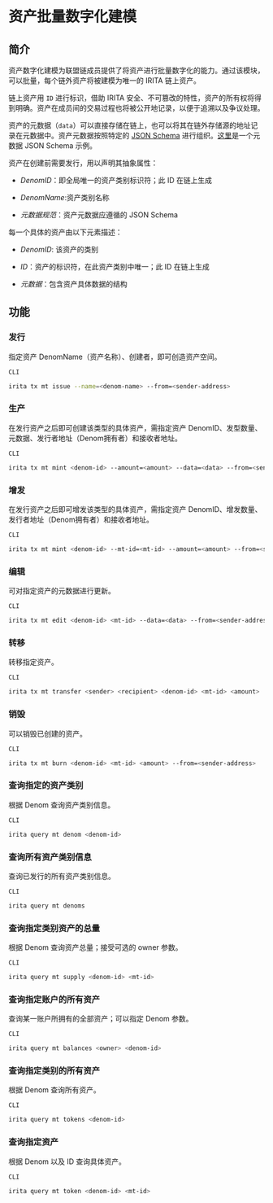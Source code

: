 <!--
order: 7
-->

# 资产批量数字化建模

## 简介

资产数字化建模为联盟链成员提供了将资产进行批量数字化的能力。通过该模块，可以批量，每个链外资产将被建模为唯一的 IRITA 链上资产。

链上资产用 `ID` 进行标识，借助 IRITA 安全、不可篡改的特性，资产的所有权将得到明确。资产在成员间的交易过程也将被公开地记录，以便于追溯以及争议处理。

资产的元数据（`data`）可以直接存储在链上，也可以将其在链外存储源的地址记录在元数据中。资产元数据按照特定的 [JSON Schema](https://JSON-Schema.org/) 进行组织。[这里](./schemas/nft-metadata.md)是一个元数据 JSON Schema 示例。

资产在创建前需要发行，用以声明其抽象属性：

- _DenomID_：即全局唯一的资产类别标识符；此 ID 在链上生成

- _DenomName_:资产类别名称

- _元数据规范_：资产元数据应遵循的 JSON Schema

每一个具体的资产由以下元素描述：

- _DenomID_: 该资产的类别

- _ID_：资产的标识符，在此资产类别中唯一；此 ID 在链上生成

- _元数据_：包含资产具体数据的结构

## 功能

### 发行

指定资产 DenomName（资产名称）、创建者，即可创造资产空间。

`CLI`

```bash
irita tx mt issue --name=<denom-name> --from=<sender-address>
```

### 生产

在发行资产之后即可创建该类型的具体资产，需指定资产 DenomID、发型数量、元数据、发行者地址（Denom拥有者）和接收者地址。

`CLI`

```bash
irita tx mt mint <denom-id> --amount=<amount> --data=<data> --from=<sender-address> --recipient=<recipient-address>
```

### 增发

在发行资产之后即可增发该类型的具体资产，需指定资产 DenomID、增发数量、发行者地址（Denom拥有者）和接收者地址。

`CLI`

```bash
irita tx mt mint <denom-id> --mt-id=<mt-id> --amount=<amount> --from=<sender-address> --recipient=<recipient-address>
```

### 编辑

可对指定资产的元数据进行更新。

`CLI`

```bash
irita tx mt edit <denom-id> <mt-id> --data=<data> --from=<sender-address>
```

### 转移

转移指定资产。

`CLI`

```bash
irita tx mt transfer <sender> <recipient> <denom-id> <mt-id> <amount>
```

### 销毁

可以销毁已创建的资产。

`CLI`

```bash
irita tx mt burn <denom-id> <mt-id> <amount> --from=<sender-address>
```

### 查询指定的资产类别

根据 Denom 查询资产类别信息。

`CLI`

```bash
irita query mt denom <denom-id>
```

### 查询所有资产类别信息

查询已发行的所有资产类别信息。

`CLI`

```bash
irita query mt denoms
```

### 查询指定类别资产的总量

根据 Denom 查询资产总量；接受可选的 owner 参数。

`CLI`

```bash
irita query mt supply <denom-id> <mt-id>
```

### 查询指定账户的所有资产

查询某一账户所拥有的全部资产；可以指定 Denom 参数。

`CLI`

```bash
irita query mt balances <owner> <denom-id>
```

### 查询指定类别的所有资产

根据 Denom 查询所有资产。

`CLI`

```bash
irita query mt tokens <denom-id>
```

### 查询指定资产

根据 Denom 以及 ID 查询具体资产。

`CLI`

```bash
irita query mt token <denom-id> <mt-id>
```
